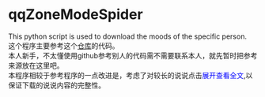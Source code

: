 # qqZoneModeSpider
This python script is used to download the moods of the specific person.<br/>
这个程序主要参考这个[仓库](https://github.com/kongtianyi/QQZoneSpider/blob/master/QQZoneSpider.py)的代码。<br/>本人新手，不太懂使用github参考别人的代码需不需要联系本人，就先暂时把参考来源放在这里吧。<br/>
本程序相较于参考程序的一点改进是，考虑了对较长的说说点击<font color=#0000ff>展开查看全文</font>,以保证下载的说说内容的完整性。
